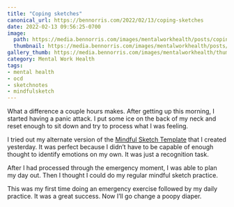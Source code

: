 ```yaml
---
title: "Coping sketches"
canonical_url: https://bennorris.com/2022/02/13/coping-sketches
date: 2022-02-13 09:56:25-0700
image: 
  path: https://media.bennorris.com/images/mentalworkhealth/posts/coping-sketches.jpg
  thumbnail: https://media.bennorris.com/images/mentalworkhealth/posts/thumbnails/coping-sketches.jpg
gallery_thumb: https://media.bennorris.com/images/mentalworkhealth/thumbs/coping-sketches.jpg
category: Mental Work Health
tags:
- mental health
- ocd
- sketchnotes
- mindfulsketch
---
```


What a difference a couple hours makes. After getting up this morning, I started having a panic attack. I put some ice on the back of my neck and reset enough to sit down and try to process what I was feeling.

I tried out my alternate version of the [Mindful Sketch Template](https://bennorris.com/mindful-sketch-template/) that I created yesterday. It was perfect because I didn’t have to be capable of enough thought to identify emotions on my own. It was just a recognition task.

After I had processed through the emergency moment, I was able to plan my day out. Then I thought I could do my regular mindful sketch practice.

This was my first time doing an emergency exercise followed by my daily practice. It was a great success. Now I’ll go change a poopy diaper.
